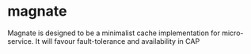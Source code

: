 # magnate
Magnate is designed to be a minimalist cache implementation for micro-service. It will favour fault-tolerance and availability in CAP

